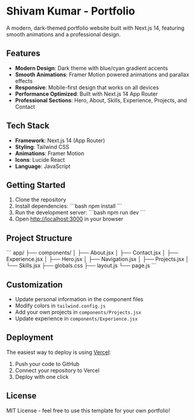 # Shivam Kumar - Portfolio

A modern, dark-themed portfolio website built with Next.js 14, featuring smooth animations and a professional design.

## Features

- **Modern Design**: Dark theme with blue/cyan gradient accents
- **Smooth Animations**: Framer Motion powered animations and parallax effects
- **Responsive**: Mobile-first design that works on all devices
- **Performance Optimized**: Built with Next.js 14 App Router
- **Professional Sections**: Hero, About, Skills, Experience, Projects, and Contact

## Tech Stack

- **Framework**: Next.js 14 (App Router)
- **Styling**: Tailwind CSS
- **Animations**: Framer Motion
- **Icons**: Lucide React
- **Language**: JavaScript

## Getting Started

1. Clone the repository
2. Install dependencies:
   \`\`\`bash
   npm install
   \`\`\`
3. Run the development server:
   \`\`\`bash
   npm run dev
   \`\`\`
4. Open [http://localhost:3000](http://localhost:3000) in your browser

## Project Structure

\`\`\`
app/
├── components/
│   ├── About.jsx
│   ├── Contact.jsx
│   ├── Experience.jsx
│   ├── Hero.jsx
│   ├── Navigation.jsx
│   ├── Projects.jsx
│   └── Skills.jsx
├── globals.css
├── layout.js
└── page.js
\`\`\`

## Customization

- Update personal information in the component files
- Modify colors in `tailwind.config.js`
- Add your own projects in `components/Projects.jsx`
- Update experience in `components/Experience.jsx`

## Deployment

The easiest way to deploy is using [Vercel](https://vercel.com):

1. Push your code to GitHub
2. Connect your repository to Vercel
3. Deploy with one click

## License

MIT License - feel free to use this template for your own portfolio!
